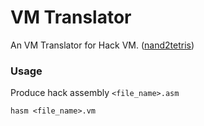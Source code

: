 # VM Translator

An VM Translator for Hack VM. ([nand2tetris](https://www.nand2tetris.org/))

### Usage

Produce hack assembly `<file_name>.asm`

```shell
hasm <file_name>.vm
```
